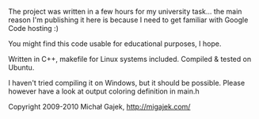 The project was written in a few hours for my university task... the main reason I'm publishing it here is because I need to get familiar with Google Code hosting :)

You might find this code usable for educational purposes, I hope.

Written in C++, makefile for Linux systems included. Compiled & tested on Ubuntu.

I haven't tried compiling it on Windows, but it should be possible. Please however have a look at output coloring definition in main.h

Copyright 2009-2010 Michał Gajek,
http://migajek.com/